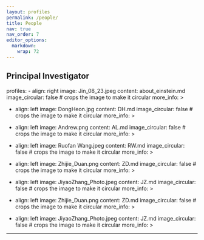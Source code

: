 ```yaml
---
layout: profiles
permalink: /people/
title: People
nav: true
nav_order: 7
editor_options:
  markdown:
    wrap: 72
---
```


## Principal Investigator

profiles: - align: right image: Jin_08_23.jpeg content:
about_einstein.md image_circular: false \# crops the image to make it
circular more_info: \>

-   align: left image: DongHeon.jpg content: DH.md image_circular: false
    \# crops the image to make it circular more_info: \>

-   align: left image: Andrew.png content: AL.md image_circular: false
    \# crops the image to make it circular more_info: \>

-   align: left image: Ruofan Wang.jpeg content: RW.md image_circular:
    false \# crops the image to make it circular more_info: \>

-   align: left image: Zhijie_Duan.png content: ZD.md image_circular:
    false \# crops the image to make it circular more_info: \>

-   align: left image: JiyaoZhang_Photo.jpeg content: JZ.md
    image_circular: false \# crops the image to make it circular
    more_info: \>

-   align: left image: Zhijie_Duan.png content: ZD.md image_circular:
    false \# crops the image to make it circular more_info: \>

-   align: left image: JiyaoZhang_Photo.jpeg content: JZ.md
    image_circular: false \# crops the image to make it circular
    more_info: \>

------------------------------------------------------------------------
